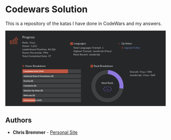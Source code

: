 # Codewars Solution

This is a repository of the katas I have done in CodeWars and my answers.

![Alt text](./profile.png?raw=true "Codewars Profile")

## Authors

* **Chris Bremmer** - [Personal Site](chrisbremmer.com)
